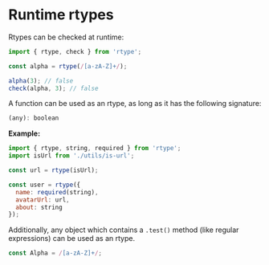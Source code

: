 # Runtime rtypes

Rtypes can be checked at runtime:

```js
import { rtype, check } from 'rtype';

const alpha = rtype(/[a-zA-Z]+/);

alpha(3); // false
check(alpha, 3); // false
```

A function can be used as an rtype, as long as it has the following signature:

```js
(any): boolean
```

**Example:**

```js
import { rtype, string, required } from 'rtype';
import isUrl from './utils/is-url';

const url = rtype(isUrl);

const user = rtype({
  name: required(string),
  avatarUrl: url,
  about: string
});
```

Additionally, any object which contains a `.test()` method (like regular expressions) can be used as an rtype.

```js
const Alpha = /[a-zA-Z]+/;
```
